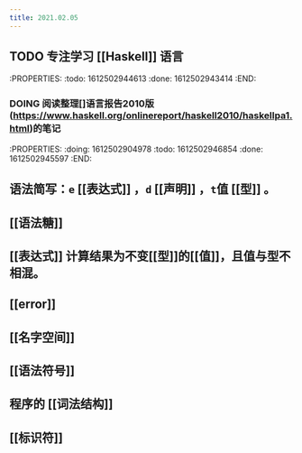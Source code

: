 ```yaml
---
title: 2021.02.05
---
```


## TODO 专注学习 [[Haskell]] 语言
:PROPERTIES:
:todo: 1612502944613
:done: 1612502943414
:END:
### DOING 阅读整理[]语言报告2010版(https://www.haskell.org/onlinereport/haskell2010/haskellpa1.html)的笔记
:PROPERTIES:
:doing: 1612502904978
:todo: 1612502946854
:done: 1612502945597
:END:
## 语法简写：`e` [[表达式]] ，`d` [[声明]] ，`t`值 [[型]] 。
## [[语法糖]]
## [[表达式]] 计算结果为不变[[型]]的[[值]]，且值与型不相混。
## [[error]]
## [[名字空间]]
## [[语法符号]]
## 程序的 [[词法结构]]
## [[标识符]]
##
